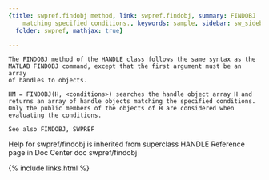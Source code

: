 ```yaml
---
{title: swpref.findobj method, link: swpref.findobj, summary: FINDOBJ   Find objects
    matching specified conditions., keywords: sample, sidebar: sw_sidebar, permalink: swpref_findobj,
  folder: swpref, mathjax: true}

---
```

    The FINDOBJ method of the HANDLE class follows the same syntax as the 
    MATLAB FINDOBJ command, except that the first argument must be an array
    of handles to objects.
 
    HM = FINDOBJ(H, <conditions>) searches the handle object array H and 
    returns an array of handle objects matching the specified conditions.
    Only the public members of the objects of H are considered when 
    evaluating the conditions.
 
    See also FINDOBJ, SWPREF
Help for swpref/findobj is inherited from superclass HANDLE
    Reference page in Doc Center
       doc swpref/findobj

{% include links.html %}
